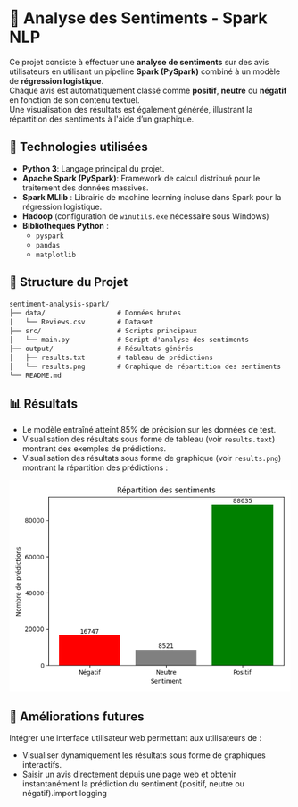 # 🧠 Analyse des Sentiments - Spark NLP

Ce projet consiste à effectuer une **analyse de sentiments** sur des avis utilisateurs en utilisant un pipeline **Spark (PySpark)** combiné à un modèle de **régression logistique**.  
Chaque avis est automatiquement classé comme **positif**, **neutre** ou **négatif** en fonction de son contenu textuel.  
Une visualisation des résultats est également générée, illustrant la répartition des sentiments à l'aide d’un graphique.



## 🔧 Technologies utilisées

- **Python 3**:  Langage principal du projet.
- **Apache Spark (PySpark)**: Framework de calcul distribué pour le traitement des données massives.
- **Spark MLlib** : Librairie de machine learning incluse dans Spark pour la régression logistique.
- **Hadoop** (configuration de `winutils.exe` nécessaire sous Windows)
- **Bibliothèques Python** :
  - `pyspark`
  - `pandas`
  - `matplotlib`


## 📂 Structure du Projet

```plaintext
sentiment-analysis-spark/
├── data/                  # Données brutes
|   └── Reviews.csv        # Dataset
├── src/                   # Scripts principaux
│   └── main.py            # Script d'analyse des sentiments
├── output/                # Résultats générés
│   ├── results.txt        # tableau de prédictions
│   └── results.png        # Graphique de répartition des sentiments
└── README.md    
 ``` 



## 📊 Résultats

- Le modèle entraîné atteint 85% de précision sur les données de test.
- Visualisation des résultats sous forme de tableau (voir `results.text`) montrant des exemples de prédictions.
- Visualisation des résultats sous forme de graphique (voir `results.png`) montrant la répartition des prédictions :

![Répartition des sentiments](https://github.com/hendhamdi/Sentiment-Analysis---Spark-NLP/blob/main/output/results.png)

## 🚀 Améliorations futures
Intégrer une interface utilisateur web permettant aux utilisateurs de :

- Visualiser dynamiquement les résultats sous forme de graphiques interactifs.
- Saisir un avis directement depuis une page web et obtenir instantanément la prédiction du sentiment (positif, neutre ou négatif).import logging

